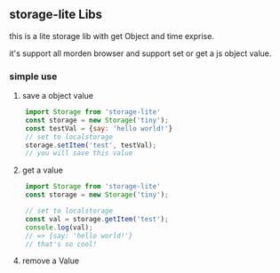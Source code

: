 ## storage-lite Libs

this is a lite storage lib with get Object and time exprise.

it's support all morden browser and support set or get a js object value.

### simple use

1. save a object value

```javascript
    import Storage from 'storage-lite'
    const storage = new Storage('tiny');
    const testVal = {say: 'hello world!'}
    // set to localstorage
    storage.setItem('test', testVal);
    // you will save this value

```

2. get a value

```javascript
    import Storage from 'storage-lite'
    const storage = new Storage('tiny');

    // set to localstorage
    const val = storage.getItem('test');
    console.log(val);
    // => {say: 'hello world!'}
    // that's so cool!

```

4. remove a Value

```javascript



```